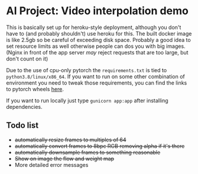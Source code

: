 # AI Project: Video interpolation demo

This is basically set up for heroku-style deployment, although you don't have to (and probably shouldn't) use heroku for this. The built docker image is like 2.5gb so be careful of exceeding disk space. Probably a good idea to set resource limits as well otherwise people can dos you with big images. (Nginx in front of the app server _may_ reject requests that are too large, but don't count on it)

Due to the use of cpu-only pytorch the `requirements.txt` is tied to `python3.8/linux/x86_64`. If you want to run on some other combination of environment you need to tweak those requirements, you can find the links to pytorch wheels [here](https://download.pytorch.org/whl/torch_stable.html).

If you want to run locally just type `gunicorn app:app` after installing dependencies.

## Todo list

- ~~automatically resize frames to multiples of 64~~
- ~~automatically convert frames to 8bpc RGB removing alpha if it's there~~
- ~~automatically downsample frames to something reasonable~~
- ~~Show on image the flow and weight map~~
- More detailed error messages
